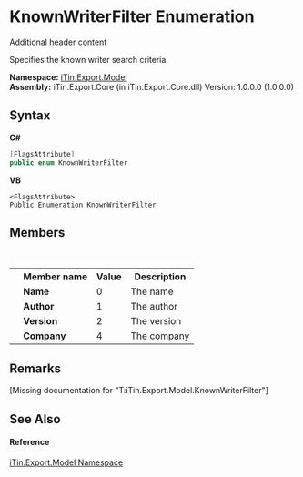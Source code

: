 # KnownWriterFilter Enumeration
Additional header content 

Specifies the known writer search criteria.

**Namespace:**&nbsp;<a href="N_iTin_Export_Model">iTin.Export.Model</a><br />**Assembly:**&nbsp;iTin.Export.Core (in iTin.Export.Core.dll) Version: 1.0.0.0 (1.0.0.0)

## Syntax

**C#**<br />
``` C#
[FlagsAttribute]
public enum KnownWriterFilter
```

**VB**<br />
``` VB
<FlagsAttribute>
Public Enumeration KnownWriterFilter
```


## Members
&nbsp;<table><tr><th></th><th>Member name</th><th>Value</th><th>Description</th></tr><tr><td /><td target="F:iTin.Export.Model.KnownWriterFilter.Name">**Name**</td><td>0</td><td>The name</td></tr><tr><td /><td target="F:iTin.Export.Model.KnownWriterFilter.Author">**Author**</td><td>1</td><td>The author</td></tr><tr><td /><td target="F:iTin.Export.Model.KnownWriterFilter.Version">**Version**</td><td>2</td><td>The version</td></tr><tr><td /><td target="F:iTin.Export.Model.KnownWriterFilter.Company">**Company**</td><td>4</td><td>The company</td></tr></table>

## Remarks
\[Missing <remarks> documentation for "T:iTin.Export.Model.KnownWriterFilter"\]

## See Also


#### Reference
<a href="N_iTin_Export_Model">iTin.Export.Model Namespace</a><br />